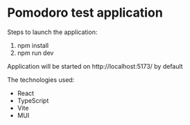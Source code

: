 # Pomodoro test application

Steps to launch the application:

1. npm install
2. npm run dev

Application will be started on http://localhost:5173/ by default

The technologies used:

- React
- TypeScript
- Vite
- MUI
